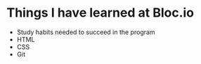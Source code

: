 # Things I have learned at Bloc.io
* Study habits needed to succeed in the program
* HTML
* CSS
* Git
